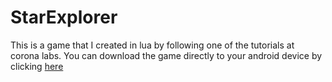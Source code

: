 # StarExplorer
This is a game that I created in lua by following one of the tutorials at corona labs.
You can download the game directly to your android device by clicking [here](https://1drv.ms/u/s!ArHixQ3o5Hj7sQmGayiFM1jTqYpc)
